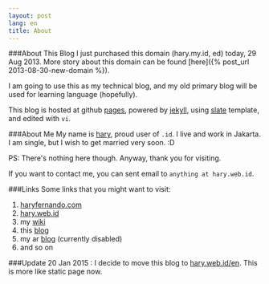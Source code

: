 ```yaml
---
layout: post
lang: en
title: About
---
```

<!-- more -->

###About This Blog
I just purchased this domain (hary.my.id, ed) today, 29 Aug 2013.
More story about this domain can be found [here]({% post_url 2013-08-30-new-domain %}).

I am going to use this as my technical blog, and my old primary blog will be used for learning language (hopefully).

This blog is hosted at github [pages](http://pages.github.com), powered by [jekyll](https://github.com/mojombo/jekyll), using [slate](https://github.com/jsncostello/slate) template, and edited with `vi`.

###About Me
My name is [hary](http://hary.web.id/en), proud user of `.id`. I live and work in Jakarta. I am single, but I wish to get married very soon. :D

PS: There's nothing here though. Anyway, thank you for visiting. 

If you want to contact me, you can sent email to `anything at hary.web.id`.

###Links
Some links that you might want to visit:

1. [haryfernando.com](http://haryfernando.com) 
2. [hary.web.id](http://hary.web.id) 
3. my [wiki](http://haryfernando.com/wiki)
4. this [blog](http://hary.web.id/en)
5. my ar [blog](http://blog.hary.web.id) (currently disabled)
6. and so on


###Update 
20 Jan 2015 : I decide to move this blog to [hary.web.id/en](http://hary.web.id/en). This is more like static page now.
